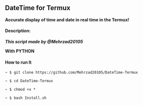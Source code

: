 ## DateTime for Termux
**Accurate display of time and date in real time in the Termux!**

#### Description:
***This script made by @Mehrzad20105***

**With PYTHON**

#### How to run It
```~ $ git clone https://github.com/Mehrzad20105/DateTime-Termux```

```~ $ cd DateTime-Termux```

```~ $ chmod +x *```

```~ $ bash Install.sh```
